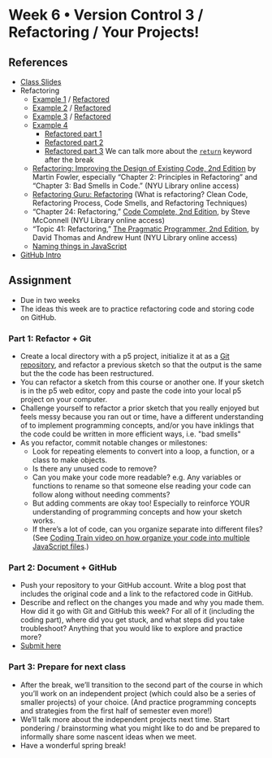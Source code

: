 # Week 6 • Version Control 3 / Refactoring / Your Projects!

## References

- [Class
  Slides](https://drive.google.com/drive/folders/1CJBvOWjvRA19uFPxTAXgoDglkHBmJadJ?usp=sharing)
- Refactoring
  - [Example 1](https://editor.p5js.org/enickles/sketches/97-0PcrQK) /
    [Refactored](https://editor.p5js.org/enickles/sketches/CpTOihVK0) 
  - [Example 2](https://editor.p5js.org/enickles/sketches/HJvUJ1x95) /
    [Refactored](https://editor.p5js.org/enickles/sketches/kIr99F4rW) 
  - [Example 3](https://editor.p5js.org/enickles/sketches/3SiFWoA_Y) /
    [Refactored](https://editor.p5js.org/enickles/sketches/BoLp3-pfci)
  - [Example 4](https://editor.p5js.org/enickles/sketches/mEK30czN2)
     - [Refactored part 1](https://editor.p5js.org/enickles/sketches/Du0OSaxBr)
     - [Refactored part 2](https://editor.p5js.org/enickles/sketches/GtB_LzBVM) 
     - [Refactored part 3](https://editor.p5js.org/enickles/sketches/ZwE9GyXP2) We can talk more about the [`return`](https://developer.mozilla.org/en-US/docs/Web/JavaScript/Reference/Statements/return) keyword after the break
  - [Refactoring: Improving the Design of Existing Code, 2nd
    Edition](https://bobcat.library.nyu.edu/primo-explore/fulldisplay?docid=nyu_aleph005592882&context=L&vid=NYU&lang=en_US&search_scope=all&adaptor=Local%20Search%20Engine&isFrbr=true&tab=all&query=any,contains,martin%20fowler&sortby=date&facet=frbrgroupid,include,1149505003&mode=basic&offset=0)
    by Martin Fowler, especially “Chapter 2: Principles in Refactoring” and
    “Chapter 3: Bad Smells in Code.”  (NYU Library online access)
  - [Refactoring Guru: Refactoring](https://refactoring.guru/refactoring) (What
    is refactoring? Clean Code, Refactoring Process, Code Smells, and
    Refactoring Techniques)
  - “Chapter 24: Refactoring,” [Code Complete, 2nd
    Edition](https://bobcat.library.nyu.edu/primo-explore/fulldisplay?docid=nyu_aleph005835845&context=L&vid=NYU&lang=en_US&search_scope=all&adaptor=Local%20Search%20Engine&isFrbr=true&tab=all&query=any,contains,code%20complete&sortby=date&facet=frbrgroupid,include,1147872474&offset=0),
    by Steve McConnell (NYU Library online access) 
  - “Topic 41: Refactoring,” [The Pragmatic Programmer, 2nd
    Edition](https://bobcat.library.nyu.edu/primo-explore/fulldisplay?docid=nyu_aleph006843771&context=L&vid=NYU&lang=en_US&search_scope=all&adaptor=Local%20Search%20Engine&tab=all&query=any,contains,pragmatic%20programmer&sortby=rank&mode=basic),
    by David Thomas and Andrew Hunt (NYU Library online access)
  - [Naming things in JavaScript](https://gomakethings.com/naming-things-in-javascript/)
- [GitHub Intro](https://github.com/ellennickles/code-your-way-s23/blob/main/week6/github.md)

## Assignment

- Due in two weeks
- The ideas this week are to practice refactoring code and storing code on
  GitHub.

### Part 1: Refactor + Git

- Create a local directory with a p5 project, initialize it at as a [Git
  repository](https://github.com/ellennickles/code-your-way-s23/blob/main/week5/git.md#create-a-git-repository),
  and refactor a previous sketch so that the output is the same but
  the the code has been restructured.
- You can refactor a sketch from this course or another one. If your sketch is
  in the p5 web editor, copy and paste the code into your local p5 project on
  your computer.
- Challenge yourself to refactor a prior sketch that you really enjoyed but
  feels messy because you ran out or time, have a different understanding
  of to implement programming concepts, and/or you have inklings that the code
  could be written in more efficient ways, i.e. "bad smells"
- As you refactor, commit notable changes or milestones:
  - Look for repeating elements to convert into a loop, a function, or a class to make objects.
  - Is there any unused code to remove?
  - Can you make your code more readable? e.g. Any variables or functions to
    rename so that someone else reading your code can follow along without
    needing comments?
  - But adding comments are okay too! Especially to reinforce YOUR understanding
    of programming concepts and how your sketch works.
  - If there’s a lot of code, can you organize separate into different
    files? (See [Coding Train video on how organize your code into multiple
    JavaScript files](https://thecodingtrain.com/tracks/code-programming-with-p5-js/code/6-objects/4-editor-js-files).)
  
### Part 2: Document + GitHub

- Push your repository to your GitHub account. Write a blog post that includes
  the original code and a link to the refactored code in GitHub.
- Describe and reflect on the changes you made and why you made them. How did it
  go with Git and GitHub this week? For all of it (including the coding part),
  where did you get stuck, and what steps did you take troubleshoot? Anything
  that you would like to explore and practice more?
- [Submit here](https://forms.gle/5AgRQUsAeUj8mVNTA)

### Part 3: Prepare for next class

- After the break, we’ll transition to the second part of the course in
  which you’ll work on an independent project (which could also be a series of
  smaller projects) of your choice. (And practice programming concepts and
  strategies from the first half of semester even more!)
- We’ll talk more about the independent projects next time. Start pondering  /
  brainstorming what you might like to do and be prepared to informally share
  some nascent ideas when we meet.
- Have a wonderful spring break!
